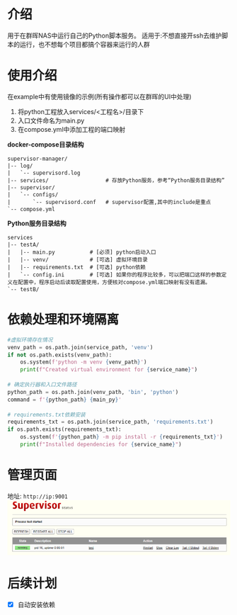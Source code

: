 
# 介绍

用于在群晖NAS中运行自己的Python脚本服务。
适用于:不想直接开ssh去维护脚本的运行，也不想每个项目都搞个容器来运行的人群


# 使用介绍

在example中有使用镜像的示例(所有操作都可以在群晖的UI中处理)
1. 将python工程放入services/<工程名>/目录下
2. 入口文件命名为main.py
3. 在compose.yml中添加工程的端口映射


**docker-compose目录结构**

```shell
supervisor-manager/
|-- log/
|   `-- supervisord.log    
|-- services/                  # 存放Python服务，参考“Python服务目录结构”
|-- supervisor/    
|   `-- configs/ 
|       `-- supervisord.conf   # supervisor配置,其中的include是重点
`-- compose.yml       
```

**Python服务目录结构**

```shell
services
|-- testA/
|   |-- main.py           # [必须] python启动入口
|   |-- venv/             # [可选] 虚拟环境目录
|   |-- requirements.txt  # [可选] python依赖
|   `-- config.ini        # [可选] 如果你的程序比较多，可以把端口这样的参数定义在配置中，程序启动后读取配置使用，方便核对compose.yml端口映射有没有遗漏。
`-- testB/
```

# 依赖处理和环境隔离

```py
#虚拟环境存在情况
venv_path = os.path.join(service_path, 'venv')
if not os.path.exists(venv_path):  
    os.system(f'python -m venv {venv_path}')
    print(f"Created virtual environment for {service_name}")

# 确定执行器和入口文件路径
python_path = os.path.join(venv_path, 'bin', 'python')
command = f'{python_path} {main_py}'

# requirements.txt依赖安装
requirements_txt = os.path.join(service_path, 'requirements.txt')
if os.path.exists(requirements_txt):  
    os.system(f'{python_path} -m pip install -r {requirements_txt}')
    print(f"Installed dependencies for {service_name}")
```

# 管理页面

地址: `http://ip:9001`
![](docs/attachments/image.png)

# 后续计划

- [x] 自动安装依赖